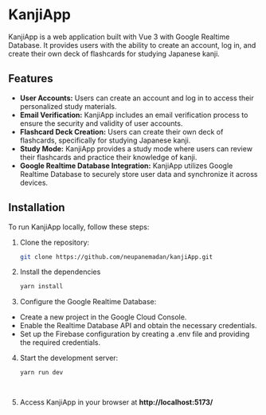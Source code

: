 # KanjiApp

KanjiApp is a web application built with Vue 3 with Google Realtime Database. It provides users with the ability to create an account, log in, and create their own deck of flashcards for studying Japanese kanji.

## Features
- **User Accounts:** Users can create an account and log in to access their personalized study materials.
- **Email Verification:** KanjiApp includes an email verification process to ensure the security and validity of user accounts.
- **Flashcard Deck Creation:** Users can create their own deck of flashcards, specifically for studying Japanese kanji.
- **Study Mode:** KanjiApp provides a study mode where users can review their flashcards and practice their knowledge of kanji.
- **Google Realtime Database Integration:** KanjiApp utilizes Google Realtime Database to securely store user data and synchronize it across devices.


## Installation

To run KanjiApp locally, follow these steps:

1. Clone the repository:

   ```bash
   git clone https://github.com/neupanemadan/kanjiApp.git
   
2. Install the dependencies 

   ```bash
   yarn install

3. Configure the Google Realtime Database:
- Create a new project in the Google Cloud Console.
- Enable the Realtime Database API and obtain the necessary credentials.
- Set up the Firebase configuration by creating a .env file and providing the required credentials.

4. Start the development server:

   ```bash
   yarn run dev
   
 
5. Access KanjiApp in your browser at **http://localhost:5173/**

